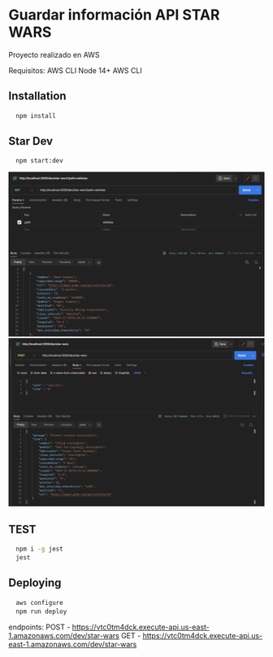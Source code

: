 # Guardar información API STAR WARS

Proyecto realizado en AWS

Requisitos:
    AWS CLI
    Node 14+
    AWS CLI

## Installation

```bash
  npm install
```
## Star Dev

```bash
  npm start:dev
```
![Screenshot](screenshot-get.png)
![Screenshot](screenshot-post.png)

## TEST

```bash
  npm i -g jest
  jest
```

## Deploying

```bash
  aws configure
  npm run deploy
```

endpoints:
  POST - https://vtc0tm4dck.execute-api.us-east-1.amazonaws.com/dev/star-wars
  GET - https://vtc0tm4dck.execute-api.us-east-1.amazonaws.com/dev/star-wars